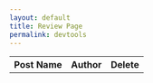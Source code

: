 ```yaml
---
layout: default
title: Review Page
permalink: devtools
---
```


<table>
    <tr>
        <th>Post Name</th>
        <th>Author</th>
        <th>Delete</th>
    </tr>
    <tbody id="result">
    </tbody>
</table>

<script>
    async function main() {
        const backendURL = "https://y2kcoders.stu.nighthawkcodingsociety.com/api/skatepark/"; // Update the URL to match your backend API

        try {
            const response = await fetch(backendURL);
            if (response.ok) {
                const data = await response.json();
                const result = document.getElementById("result");

                data.forEach((post) => {
                    console.log(post);

                    const row = document.createElement("tr");

                    const nameCell = document.createElement("td");
                    nameCell.textContent = post.title;

                    const authorCell = document.createElement("td");
                    authorCell.textContent = post.author;

                    const deleteCell = document.createElement("td");
                    const deleteButton = document.createElement("button");
                    deleteButton.textContent = "Delete";
                    deleteButton.addEventListener("click", () => deletePost(post.title)); // You'll need to implement this function
                    deleteCell.appendChild(deleteButton);

                    row.appendChild(nameCell);
                    row.appendChild(authorCell);
                    row.appendChild(deleteCell);

                    result.appendChild(row);
                });
            } else {
                console.error("Failed to fetch data from the backend.");
            }
        } catch (error) {
            console.error("An error occurred:", error);
        }
    }

    async function deletePost(postName) {
    const backendURL = `https://y2kcoders.stu.nighthawkcodingsociety.com/api/skatepark/delete/${postName}`; // Update the URL to match your backend API

    try {
        const response = await fetch(backendURL, {
            method: "DELETE",
            cache: 'no-cache',
            credentials: 'include'
        });

        if (response.ok) {
            // If the DELETE request is successful, remove the corresponding row from the table.
            const row = document.querySelector(`[data-post-id="${postName}"]`);
            row.remove();
        } else {
            console.error("Failed to delete the post.");
        }
    } catch (error) {
        console.error("An error occurred:", error);
    }
    }

    // Call the main function to load the posts when the page loads.
    main();
</script>
